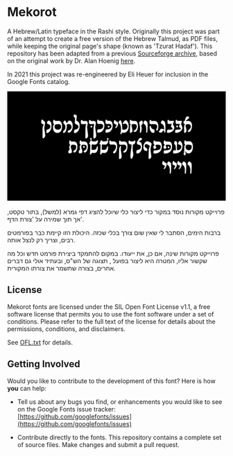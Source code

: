 # Mekorot
A Hebrew/Latin typeface in the Rashi style. Originally this project was part of an attempt to create a free version of the Hebrew Talmud, as PDF files, while keeping the original page's shape (known as 'Tzurat Hadaf'). This repository has been adapted from a previous [Sourceforge archive](http://mekorot.sourceforge.net), based on the original work by Dr. Alan Hoenig [here](https://ctan.org/tex-archive/language/hebrew/makor/).

In 2021 this project was re-engineered by Eli Heuer for inclusion in the Google Fonts catalog.

![Basic specimen 001](documentation/drawbot/specimen-001.png)

פרוייקט מקורות נוסד במקור כדי ליצור כלי שיוכל להציג דפי גמרא (למשל), בתור טקסט, אך תוך שמירה על 'צורת הדף'.

ברבות הימים, הסתבר לי שאין שום צורך בכלי שכזה. היכולת הזו קיימת כבר בפורמטים רבים, וצריך רק לנצל אותה.

פרוייקט מקורות שינה, אם כן, את ייעודו. במקום להתמקד ביצירת פורמט חדש וכל מה שקשור אליו, המטרה היא ליצור בפועל , תצוגה של הש"ס, ובעתיד אולי גם דברים אחרים, בצורה שתשמר את צורתו המקורית.

## License

Mekorot fonts are licensed under the SIL Open Font License v1.1, a free software license that permits you to use the font software under a set of conditions. Please refer to the full text of the license for details about the permissions, conditions, and disclaimers.

See [OFL.txt](OFL.txt) for details.

## Getting Involved
Would you like to contribute to the development of this font? Here is how **you** can help:

- Tell us about any bugs you find, or enhancements you would like to see on the Google Fonts issue tracker: [https://github.com/googlefonts/issues](https://github.com/googlefonts/issues)

- Contribute directly to the fonts. This repository contains a complete set of source files. Make changes and submit a pull request.
